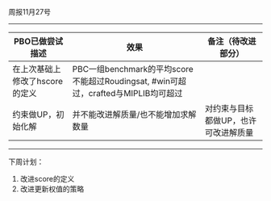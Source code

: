 周报11月27号

------

| PBO已做尝试描述              | 效果                   | 备注（待改进部分） |
| ---------------------------- | ---------------------- | ------------------ |
| 在上次基础上修改了hscore的定义     | PBC一组benchmark的平均score不能超过Roudingsat, #win可超过，crafted与MIPLIB均可超过 |           |
| 约束做UP，初始化解                | 并不能改进解质量/也不能增加求解数量         | 对约束与目标都做UP，也许可改进解质量 |

------

下周计划：
1. 改进score的定义
2. 改进更新权值的策略
